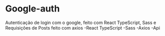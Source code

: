 # Google-auth
Autenticação de login com o google, feito com React TypeScript, Sass e Requisições de Posts feito com axios
-React TypeScript
-Sass
-Axios
-Api
